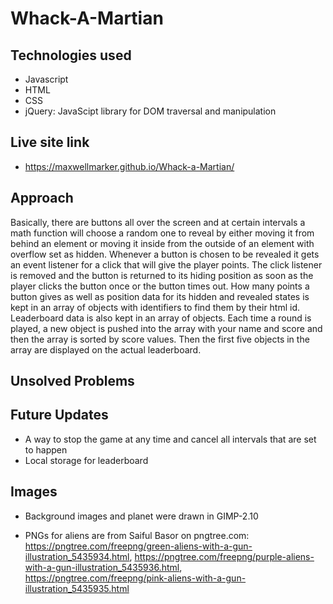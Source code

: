 # Whack-A-Martian
## Technologies used
- Javascript
- HTML
- CSS
- jQuery: JavaScipt library for DOM traversal and manipulation
## Live site link
- https://maxwellmarker.github.io/Whack-a-Martian/
## Approach
Basically, there are buttons all over the screen and at certain intervals a math function will choose a random one to reveal by either moving it from behind an element or moving it inside from the outside of an element with overflow set as hidden. Whenever a button is chosen to be revealed it gets an event listener for a click that will give the player points. The click listener is removed and the button is returned to its hiding position as soon as the player clicks the button once or the button times out. How many points a button gives as well as position data for its hidden and revealed states is kept in an array of objects with identifiers to find them by their html id. Leaderboard data is also kept in an array of objects. Each time a round is played, a new object is pushed into the array with your name and score and then the array is sorted by score values. Then the first five objects in the array are displayed on the actual leaderboard.
## Unsolved Problems

## Future Updates
- A way to stop the game at any time and cancel all intervals that are set to happen
- Local storage for leaderboard
## Images

- Background images and planet were drawn in GIMP-2.10

- PNGs for aliens are from Saiful Basor on pngtree.com: https://pngtree.com/freepng/green-aliens-with-a-gun-illustration_5435934.html, https://pngtree.com/freepng/purple-aliens-with-a-gun-illustration_5435936.html, https://pngtree.com/freepng/pink-aliens-with-a-gun-illustration_5435935.html